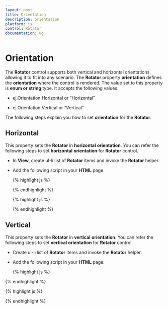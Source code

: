 ```yaml
---
layout: post
title: Orientation
description: orientation
platform: js
control: Rotator
documentation: ug
---
```


# Orientation

The **Rotator** control supports both vertical and horizontal orientations allowing it to fit into any scenario. The **Rotator** property **orientation** defines the **orientation** where the control is rendered. The value set to this property is **enum or string** type. It accepts the following values.

* ej.Orientation.Horizontal or “Horizontal”

* ej.Orientation.Vertical  or “Vertical”

The following steps explain you how to set **orientation** for the **Rotator**.

## Horizontal

This property sets the **Rotator** in **horizontal** **orientation**. You can refer the following steps to set **horizontal** **orientation** for **Rotator** control.

* In **View**, create ul-li list of **Rotator** items and invoke the **Rotator** helper.

* Add the following script in your **HTML** page.


  {% highlight js %}

  
  	<script type="text/javascript">
	    $(function () {
	        // declaration
	        $("#slidercontent").ejRotator({ slideWidth: 500, orientation: ej.Orientation.Horizontal });
	    });
	</script> 


  {% endhighlight %}
  
  
  {% highlight js %}

  
  	<script type="text/javascript">
	    $(function () {
	        // declaration
	        $("#slidercontent").ejRotator({ slideWidth: 500, orientation: "Horizontal" });
	    });
	</script>


  {% endhighlight %}


## Vertical

This property sets the **Rotator** in **vertical** **orientation**. You can refer the following steps to set **vertical** **orientation** for **Rotator** control.

* Create ul-li list of **Rotator** items and invoke the **Rotator** helper.

* Add the following script in your **HTML** page.



  {% highlight js %}

  	
<script type="text/javascript">
	    $(function () {
	        // declaration
	        $("#slidercontent").ejRotator({ slideWidth: 500, orientation: ej.Orientation.Vertical });
	    });
	</script>

  {% endhighlight %}
  
  
  {% highlight js %}

  
<script type="text/javascript">
	    $(function () {
	        // declaration
	        $("#slidercontent").ejRotator({ slideWidth: 500, orientation: "Vertical" });
	    });
	</script>

  {% endhighlight %}

